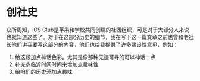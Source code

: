 # 创社史
众所周知，iOS Club是苹果和学校共同创建的社团组织，可是对于大部分人来说也就知道这些了。对于在这部分历史的细节，我在写下这一篇文章之前也曾和老社长他们讲我要写这部分的内容，他们也给我提供了许多建设性意见，例如：
1. 给这段加点神话色彩。尤其是像那种无迹可寻的可以神话一点
2. 补充点临沂时间时间来增加点趣味性
3. 给咱们的历史添加点趣味